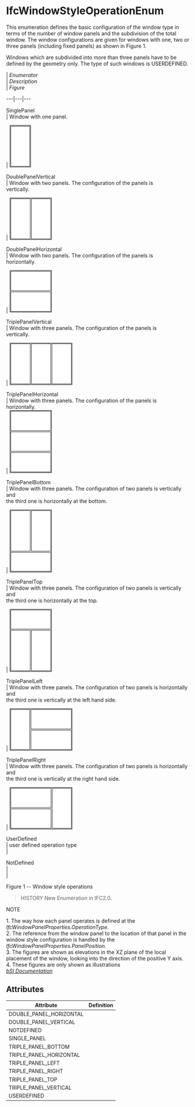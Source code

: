 IfcWindowStyleOperationEnum
===========================
This enumeration defines the basic configuration of the window type in terms
of the number of window panels and the subdivision of the total window. The
window configurations are given for windows with one, two or three panels
(including fixed panels) as shown in Figure 1.  
  
Windows which are subdivided into more than three panels have to be defined by
the geometry only. The type of such windows is USERDEFINED.  
  
  
  
  
  
  
|  _Enumerator_  
|  _Description_  
|  _Figure_  
  
---|---|---  
  
  
SinglePanel  
| Window with one panel.  
  
| ![](../figures/ifcwindowstyleoperationenum-fig01.gif)  
  
  
  
DoublePanelVertical  
| Window with two panels. The configuration of the panels is  
vertically.  
  
| ![](../figures/ifcwindowstyleoperationenum-fig02.gif)  
  
  
  
DoublePanelHorizontal  
| Window with two panels. The configuration of the panels is  
horizontally.  
  
| ![](../figures/ifcwindowstyleoperationenum-fig03.gif)  
  
  
  
TriplePanelVertical  
| Window with three panels. The configuration of the panels is  
vertically.  
  
| ![](../figures/ifcwindowstyleoperationenum-fig04.gif)  
  
  
  
TriplePanelHorizontal  
| Window with three panels. The configuration of the panels is  
horizontally.  
| ![](../figures/ifcwindowstyleoperationenum-fig05.gif)  
  
  
  
TriplePanelBottom  
| Window with three panels. The configuration of two panels is vertically and  
the third one is horizontally at the bottom.  
  
| ![](../figures/ifcwindowstyleoperationenum-fig06.gif)  
  
  
  
TriplePanelTop  
| Window with three panels. The configuration of two panels is vertically and  
the third one is horizontally at the top.  
  
| ![](../figures/ifcwindowstyleoperationenum-fig07.gif)  
  
  
  
TriplePanelLeft  
| Window with three panels. The configuration of two panels is horizontally
and  
the third one is vertically at the left hand side.  
  
| ![](../figures/ifcwindowstyleoperationenum-fig08.gif)  
  
  
  
TriplePanelRight  
| Window with three panels. The configuration of two panels is horizontally
and  
the third one is vertically at the right hand side.  
  
| ![](../figures/ifcwindowstyleoperationenum-fig09.gif)  
  
  
  
UserDefined  
| user defined operation type  
|  
  
  
  
NotDefined  
|  
|  
  
  
  
  
  
  
  
  

Figure 1 -- Window style operations

  
  
  
  
  
  
> HISTORY  New Enumeration in IFC2.0.  
  
NOTE  
  
1\. The way how each panel operates is defined at the
_IfcWindowPanelProperties.OperationType_.  
2\. The reference from the window panel to the location of that panel in the
window style configuration is handled by the
_IfcWindowPanelProperties.PanelPosition_.  
3\. The figures are shown as elevations in the XZ plane of the local placement
of the window, looking into the direction of the positive Y axis.  
4\. These figures are only shown as illustrations  
[ _bSI
Documentation_](https://standards.buildingsmart.org/IFC/DEV/IFC4_2/FINAL/HTML/schema/ifcarchitecturedomain/lexical/ifcwindowstyleoperationenum.htm)


Attributes
----------
| Attribute               | Definition   |
|-------------------------|--------------|
| DOUBLE_PANEL_HORIZONTAL |              |
| DOUBLE_PANEL_VERTICAL   |              |
| NOTDEFINED              |              |
| SINGLE_PANEL            |              |
| TRIPLE_PANEL_BOTTOM     |              |
| TRIPLE_PANEL_HORIZONTAL |              |
| TRIPLE_PANEL_LEFT       |              |
| TRIPLE_PANEL_RIGHT      |              |
| TRIPLE_PANEL_TOP        |              |
| TRIPLE_PANEL_VERTICAL   |              |
| USERDEFINED             |              |
